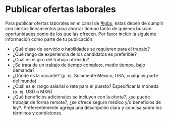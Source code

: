 # Publicar ofertas laborales

Para publicar ofertas laborales en el canal de [#jobs](https://devzcommunity.slack.com/archives/CA0JT62U8), éstas deben de cumplir con ciertos lineamientos para ahorrar tiempo tanto de quienes buscan oportunidades como de los que las ofrecen. Por favor incluir la siguiente información como parte de tu publicación:

- ¿Qué clase de servicio o habilidades se requieren para el trabajo?
- ¿Qué rango de experiencia de los candidatos es preferible?
- ¿Cuál es el giro del trabajo ofrecido?
- ¿Se trata de un trabajo de tiempo completo, medio tiempo, bajo demanda?
- ¿Dónde es la vacante? (p. ej. Solamente México, USA, cualquier parte del mundo)
- ¿Cuál es el rango salarial o rate para el puesto? Especificar la moneda (p. ej. USD o MXN)
- ¿Qué beneficios adicionales se incluyen con la oferta?, ¿se puede trabajar de forma remota?, ¿se ofrece seguro médico y/o beneficios de ley?. Preferentemente agrega una descripción clara y concisa sobre los términos y condiciones.
